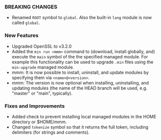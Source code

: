 ### BREAKING CHANGES

- Renamed `ROOT` symbol to `global`. Also the built-in `lang` module is now called `global`.

### New Features

- Upgraded OpenSSL to v3.2.0
- Added the `min run <mmm>` command to (download, install globally, and) execute the `main` symbol of the the specified managed module. For example this functionality can be used to upgrade `.min` files using the `min-upgrade` managed module.
- mmm: It is now possible to install, uninstall, and update modules by specifying them via `<name>@<version>`.
- mmm: The version is now optional when installing, uninstalling, and updating modules (the name of the HEAD branch will be used, e.g. "master" or "main", typically).

### Fixes and Improvements

- Added check to prevent installing local managed modules in the HOME directory or $HOME/mmm.
- Changed `tokenize` symbol so that it returns the full token, including delimiters (for strings and comments).



